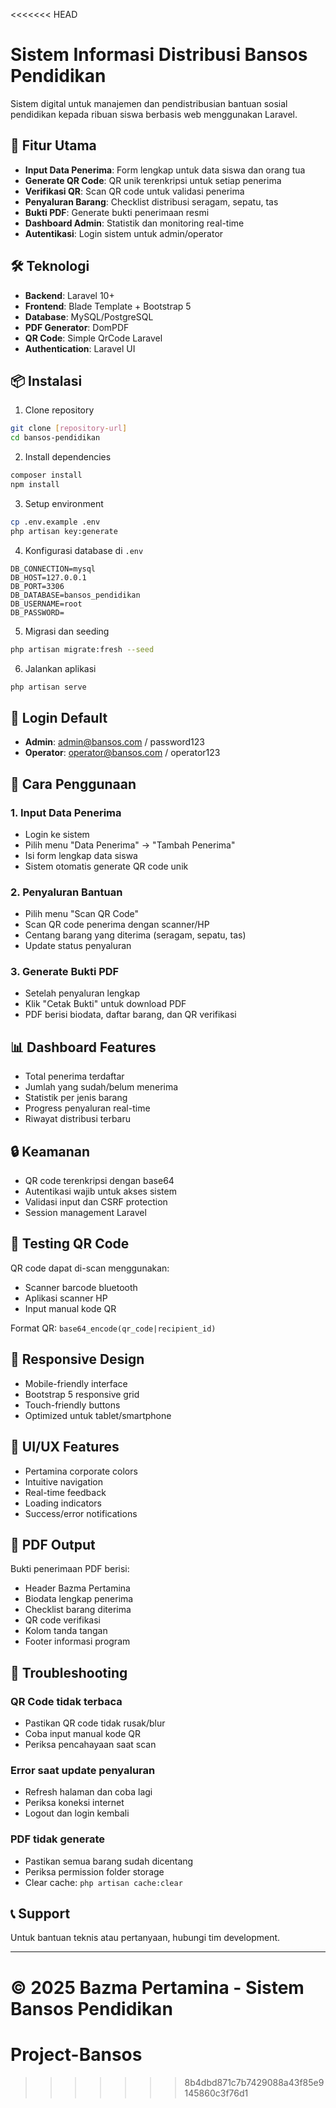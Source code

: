 <<<<<<< HEAD
# Sistem Informasi Distribusi Bansos Pendidikan

Sistem digital untuk manajemen dan pendistribusian bantuan sosial pendidikan kepada ribuan siswa berbasis web menggunakan Laravel.

## 🚀 Fitur Utama

- **Input Data Penerima**: Form lengkap untuk data siswa dan orang tua
- **Generate QR Code**: QR unik terenkripsi untuk setiap penerima
- **Verifikasi QR**: Scan QR code untuk validasi penerima
- **Penyaluran Barang**: Checklist distribusi seragam, sepatu, tas
- **Bukti PDF**: Generate bukti penerimaan resmi
- **Dashboard Admin**: Statistik dan monitoring real-time
- **Autentikasi**: Login sistem untuk admin/operator

## 🛠️ Teknologi

- **Backend**: Laravel 10+
- **Frontend**: Blade Template + Bootstrap 5
- **Database**: MySQL/PostgreSQL
- **PDF Generator**: DomPDF
- **QR Code**: Simple QrCode Laravel
- **Authentication**: Laravel UI

## 📦 Instalasi

1. Clone repository
```bash
git clone [repository-url]
cd bansos-pendidikan
```

2. Install dependencies
```bash
composer install
npm install
```

3. Setup environment
```bash
cp .env.example .env
php artisan key:generate
```

4. Konfigurasi database di `.env`
```
DB_CONNECTION=mysql
DB_HOST=127.0.0.1
DB_PORT=3306
DB_DATABASE=bansos_pendidikan
DB_USERNAME=root
DB_PASSWORD=
```

5. Migrasi dan seeding
```bash
php artisan migrate:fresh --seed
```

6. Jalankan aplikasi
```bash
php artisan serve
```

## 👤 Login Default

- **Admin**: admin@bansos.com / password123
- **Operator**: operator@bansos.com / operator123

## 🎯 Cara Penggunaan

### 1. Input Data Penerima
- Login ke sistem
- Pilih menu "Data Penerima" → "Tambah Penerima"
- Isi form lengkap data siswa
- Sistem otomatis generate QR code unik

### 2. Penyaluran Bantuan
- Pilih menu "Scan QR Code"
- Scan QR code penerima dengan scanner/HP
- Centang barang yang diterima (seragam, sepatu, tas)
- Update status penyaluran

### 3. Generate Bukti PDF
- Setelah penyaluran lengkap
- Klik "Cetak Bukti" untuk download PDF
- PDF berisi biodata, daftar barang, dan QR verifikasi

## 📊 Dashboard Features

- Total penerima terdaftar
- Jumlah yang sudah/belum menerima
- Statistik per jenis barang
- Progress penyaluran real-time
- Riwayat distribusi terbaru

## 🔒 Keamanan

- QR code terenkripsi dengan base64
- Autentikasi wajib untuk akses sistem
- Validasi input dan CSRF protection
- Session management Laravel

## 🧪 Testing QR Code

QR code dapat di-scan menggunakan:
- Scanner barcode bluetooth
- Aplikasi scanner HP
- Input manual kode QR

Format QR: `base64_encode(qr_code|recipient_id)`

## 📱 Responsive Design

- Mobile-friendly interface
- Bootstrap 5 responsive grid
- Touch-friendly buttons
- Optimized untuk tablet/smartphone

## 🎨 UI/UX Features

- Pertamina corporate colors
- Intuitive navigation
- Real-time feedback
- Loading indicators
- Success/error notifications

## 📄 PDF Output

Bukti penerimaan PDF berisi:
- Header Bazma Pertamina
- Biodata lengkap penerima
- Checklist barang diterima
- QR code verifikasi
- Kolom tanda tangan
- Footer informasi program

## 🔧 Troubleshooting

### QR Code tidak terbaca
- Pastikan QR code tidak rusak/blur
- Coba input manual kode QR
- Periksa pencahayaan saat scan

### Error saat update penyaluran
- Refresh halaman dan coba lagi
- Periksa koneksi internet
- Logout dan login kembali

### PDF tidak generate
- Pastikan semua barang sudah dicentang
- Periksa permission folder storage
- Clear cache: `php artisan cache:clear`

## 📞 Support

Untuk bantuan teknis atau pertanyaan, hubungi tim development.

---

**© 2025 Bazma Pertamina - Sistem Bansos Pendidikan**
=======
# Project-Bansos
>>>>>>> 8b4dbd871c7b7429088a43f85e9145860c3f76d1
